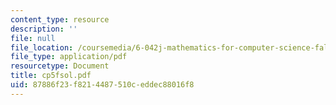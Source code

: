 ```yaml
---
content_type: resource
description: ''
file: null
file_location: /coursemedia/6-042j-mathematics-for-computer-science-fall-2005/87886f23f8214487510ceddec88016f8_cp5fsol.pdf
file_type: application/pdf
resourcetype: Document
title: cp5fsol.pdf
uid: 87886f23-f821-4487-510c-eddec88016f8
---
```

